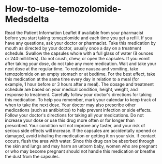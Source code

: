 # How-to-use-temozolomide-Medsdelta
Read the Patient Information Leaflet if available from your pharmacist before you start taking temozolomide and each time you get a refill. If you have any questions, ask your doctor or pharmacist.  Take this medication by mouth as directed by your doctor, usually once a day on a treatment schedule. Swallow the capsules whole with a full glass of water (8 ounces or 240 milliliters). Do not crush, chew, or open the capsules. If you vomit after taking your dose, do not take any more medication. Wait and take your next dose at the regular time. To reduce nausea and vomiting, take temozolomide on an empty stomach or at bedtime. For the best effect, take this medication at the same time every day in relation to a meal (for example, 1 hour before or 3 hours after a meal).  The dosage and treatment schedule are based on your medical condition, height, weight, and response to treatment. Carefully follow your doctor's directions for taking this medication. To help you remember, mark your calendar to keep track of when to take the next dose.  Your doctor may also prescribe other medications (such as antibiotics) to help prevent infection or side effects. Follow your doctor's directions for taking all your medications.  Do not increase your dose or use this drug more often or for longer than prescribed. Your condition will not improve any faster, and your risk of serious side effects will increase.  If the capsules are accidentally opened or damaged, avoid inhaling the medication or getting it on your skin. If contact occurs, flush the area with water. Since this drug can be absorbed through the skin and lungs and may harm an unborn baby, women who are pregnant or who may become pregnant should not handle this medication or breathe the dust from the capsules.
